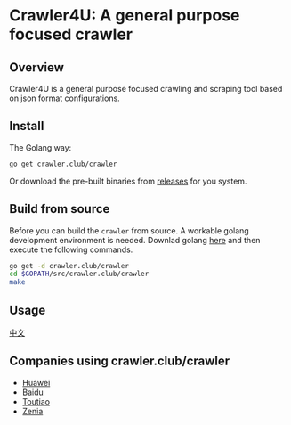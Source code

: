 # Crawler4U: A general purpose focused crawler

## Overview
Crawler4U is a general purpose focused crawling and scraping tool based on json format configurations.

## Install
The Golang way:
```sh
go get crawler.club/crawler
```
Or download the pre-built binaries from [releases](https://github.com/crawlerclub/crawler/releases) for you system.

## Build from source
Before you can build the `crawler` from source. A workable golang development environment is needed. Downlad golang [here](https://golang.org/dl/) and then execute the following commands.

```sh
go get -d crawler.club/crawler
cd $GOPATH/src/crawler.club/crawler
make
```

## Usage
[中文](usage_cn.md)

## Companies using crawler.club/crawler
* [Huawei](https://www.huawei.com/)
* [Baidu](https://www.baidu.com)
* [Toutiao](https://www.toutiao.com/)
* [Zenia](https://www.zenia.ai/)
